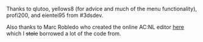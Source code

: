 Thanks to qlutoo, yellows8 (for advice and much of the menu functionality), profi200, and eientei95 from #3dsdev.

Also thanks to Marc Robledo who created the online AC:NL editor [here](http://www.marcrobledo.com/apps/acnl-editor/) which I ~~stole~~ borrowed a lot of the code from.
